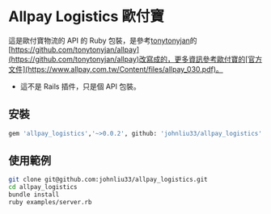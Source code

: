 <!--[![Build Status](https://travis-ci.org/tonytonyjan/allpay.svg?branch=master)](https://travis-ci.org/tonytonyjan/allpay)
-->
# Allpay Logistics 歐付寶

這是歐付寶物流的 API 的 Ruby 包裝，是參考[tonytonyjan](https://github.com/tonytonyjan)的[https://github.com/tonytonyjan/allpay](https://github.com/tonytonyjan/allpay)改寫成的，更多資訊參考歐付寶的[官方文件](https://www.allpay.com.tw/Content/files/allpay_030.pdf)。

- 這不是 Rails 插件，只是個 API 包裝。

## 安裝

```bash
gem 'allpay_logistics','~>0.0.2', github: 'johnliu33/allpay_logistics'
```

<!--## 使用

```ruby
test_client = Allpaylogistics::Client.new(mode: :test)
production_client = Allpaylogistics::Client.new({
  merchant_id: 'MERCHANT_ID',
  hash_key: 'HASH_KEY',
  hash_iv: 'HASH_IV'
})

test_client.request '/Cashier/QueryTradeInfo',
  MerchantTradeNo: '0457ce27',
  TimeStamp: Time.now.to_i
```

歐付寶共有 5 個 API：

- /Cashier/AioCheckOut
- /Cashier/QueryTradeInfo
- /Cashier/QueryPeriodCreditCardTradeInfo
- /CreditDetail/DoAction
- /Cashier/AioChargeback

每個 API 有哪些參數建議直接參考歐付寶文件，注意幾點：

- 使用時不用煩惱 `MerchantID` 與 `CheckMacValue`，正如上述範例一樣。
- `/Cashier/AioCheckOut` 回傳的內容是 HTML，這個請求應該是交給瀏覽器發送的，所以不應該寫出 `client.request '/Cashier/AioCheckOut'` 這樣的內容。

## Allpaylogistics::Client

實體方法                                                     | 回傳                | 說明
---                                                          | ---                 | ---
`request(path, **params)`                                    | `Net::HTTPResponse` | 發送 API 請求
`make_mac(**params)`                                         | `String`            | 用於產生 `CheckMacValue`，單純做加密，`params` 需要完整包含到 `MerchantID`
`verify_mac(**params)`                                       | `Boolean`           | 會於檢查收到的參數，其檢查碼是否正確，這用在歐付寶物的 `ReturnURL` 與 `PeriodReturnURL` 參數上。
`query_trade_info(merchant_trade_number, platform = nil)`    | `Hash`              | `/Cashier/QueryTradeInfo` 的捷徑方法，將 `TimeStamp` 設定為當前時間
`query_period_credit_card_trade_info(merchant_trade_number)` | `Hash`              | `/Cashier/QueryPeriodCreditCardTradeInfo` 的捷徑方法，將 `TimeStamp` 設定為當前時間
`generate_checkout_params`                                   | `Hash`              | 用於產生 `/Cashier/AioCheckOut` 表單需要的參數，`MerchantTradeDate`、`MerchantTradeNo`、`PaymentType`，可省略。-->

## 使用範例

```bash
git clone git@github.com:johnliu33/allpay_logistics.git
cd allpay_logistics
bundle install
ruby examples/server.rb
```